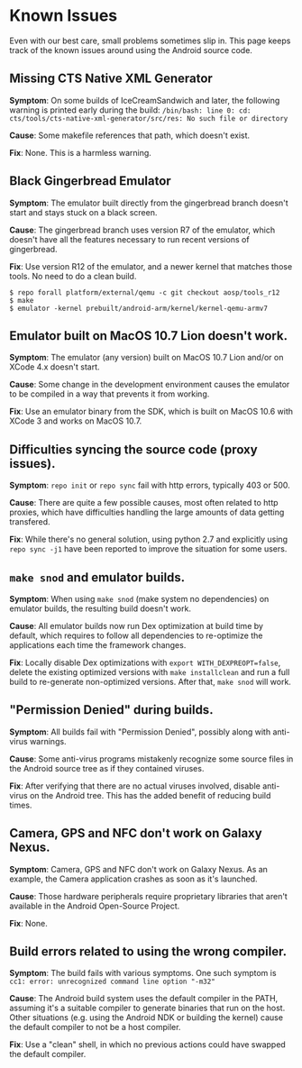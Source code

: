<!--
   Copyright 2010 The Android Open Source Project

   Licensed under the Apache License, Version 2.0 (the "License");
   you may not use this file except in compliance with the License.
   You may obtain a copy of the License at

       http://www.apache.org/licenses/LICENSE-2.0

   Unless required by applicable law or agreed to in writing, software
   distributed under the License is distributed on an "AS IS" BASIS,
   WITHOUT WARRANTIES OR CONDITIONS OF ANY KIND, either express or implied.
   See the License for the specific language governing permissions and
   limitations under the License.
-->

# Known Issues #

Even with our best care, small problems sometimes slip in. This page keeps
track of the known issues around using the Android source code.

## Missing CTS Native XML Generator ##

**Symptom**: On some builds of IceCreamSandwich and later, the following
warning is printed early during the build:
`/bin/bash: line 0: cd: cts/tools/cts-native-xml-generator/src/res: No
such file or directory`

**Cause**: Some makefile references that path, which doesn't exist.

**Fix**: None. This is a harmless warning.

## Black Gingerbread Emulator ##

**Symptom**: The emulator built directly from the gingerbread branch
doesn't start and stays stuck on a black screen.

**Cause**: The gingerbread branch uses version R7 of the emulator,
which doesn't have all the features necessary to run recent versions
of gingerbread.

**Fix**: Use version R12 of the emulator, and a newer kernel that matches
those tools. No need to do a clean build.

    $ repo forall platform/external/qemu -c git checkout aosp/tools_r12
    $ make
    $ emulator -kernel prebuilt/android-arm/kernel/kernel-qemu-armv7

## Emulator built on MacOS 10.7 Lion doesn't work. ##

**Symptom**: The emulator (any version) built on MacOS 10.7 Lion
and/or on XCode 4.x doesn't start.

**Cause**: Some change in the development environment causes
the emulator to be compiled in a way that prevents it from working.

**Fix**: Use an emulator binary from the SDK, which is built on
MacOS 10.6 with XCode 3 and works on MacOS 10.7.

## Difficulties syncing the source code (proxy issues). ##

**Symptom**: `repo init` or `repo sync` fail with http errors,
typically 403 or 500.

**Cause**: There are quite a few possible causes, most often
related to http proxies, which have difficulties handling the
large amounts of data getting transfered.

**Fix**: While there's no general solution, using python 2.7
and explicitly using `repo sync -j1` have been reported to
improve the situation for some users.

## `make snod` and emulator builds. ##

**Symptom**: When using `make snod` (make system no dependencies)
on emulator builds, the resulting build doesn't work.

**Cause**: All emulator builds now run Dex optimization at build
time by default, which requires to follow all dependencies to
re-optimize the applications each time the framework changes.

**Fix**: Locally disable Dex optimizations with
`export WITH_DEXPREOPT=false`, delete the existing optimized
versions with `make installclean` and run a full build to
re-generate non-optimized versions. After that, `make snod`
will work.

## "Permission Denied" during builds. ##

**Symptom**: All builds fail with "Permission Denied", possibly
along with anti-virus warnings.

**Cause**: Some anti-virus programs mistakenly recognize some
source files in the Android source tree as if they contained
viruses.

**Fix**: After verifying that there are no actual viruses
involved, disable anti-virus on the Android tree. This has
the added benefit of reducing build times.

## Camera, GPS and NFC don't work on Galaxy Nexus. ##

**Symptom**: Camera, GPS and NFC don't work on Galaxy Nexus.
As an example, the Camera application crashes as soon as it's
launched.

**Cause**: Those hardware peripherals require proprietary
libraries that aren't available in the Android Open-Source
Project.

**Fix**: None.

## Build errors related to using the wrong compiler. ##

**Symptom**: The build fails with various symptoms. One
such symptom is `cc1: error: unrecognized command line option "-m32"`

**Cause**: The Android build system uses the default compiler
in the PATH, assuming it's a suitable compiler to generate
binaries that run on the host. Other situations (e.g. using
the Android NDK or building the kernel) cause the default
compiler to not be a host compiler.

**Fix**: Use a "clean" shell, in which no previous
actions could have swapped the default compiler.
